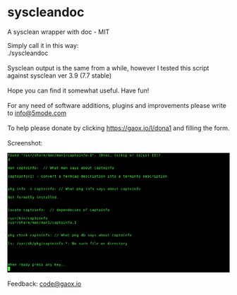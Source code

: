 # syscleandoc
A sysclean wrapper with doc - MIT

Simply call it in this way:  
./syscleandoc  
<br>
Sysclean output is the same from a while, however I tested this script against sysclean ver 3.9 (7.7 stable)  
<br>
Hope you can find it somewhat useful. Have fun!  
<br>
For any need of software additions, plugins and improvements please write to <a href="mailto:info@5mode.com">info@5mode.com</a>    
<br>
To help please donate by clicking <a href="https://gaox.io/l/dona1">https://gaox.io/l/dona1</a> and filling the form.   
<br>
Screenshot:  

<img src="screenshot1.png">

Feedback: <a href="mailto:code@gaox.io">code@gaox.io</a>
